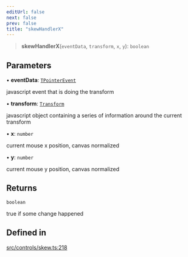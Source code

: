 ```yaml
---
editUrl: false
next: false
prev: false
title: "skewHandlerX"
---
```


> **skewHandlerX**(`eventData`, `transform`, `x`, `y`): `boolean`

## Parameters

• **eventData**: [`TPointerEvent`](/api/type-aliases/tpointerevent/)

javascript event that is doing the transform

• **transform**: [`Transform`](/api/type-aliases/transform/)

javascript object containing a series of information around the current transform

• **x**: `number`

current mouse x position, canvas normalized

• **y**: `number`

current mouse y position, canvas normalized

## Returns

`boolean`

true if some change happened

## Defined in

[src/controls/skew.ts:218](https://github.com/fabricjs/fabric.js/blob/v6.0.0-rc4/src/controls/skew.ts#L218)
